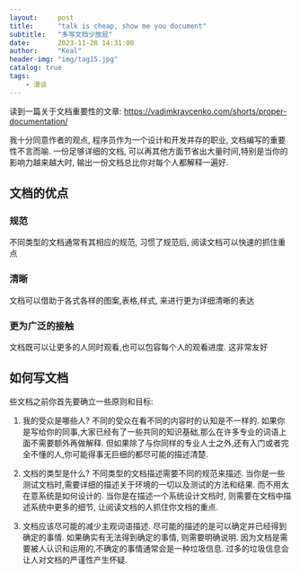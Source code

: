 ```yaml
---
layout:     post
title:      "talk is cheap, show me you document"
subtitle:   "多写文档少放屁"
date:       2023-11-28 14:31:00
author:     "Keal"
header-img: "img/tag15.jpg"
catalog: true
tags:
    - 漫谈
---
```


读到一篇关于文档重要性的文章: https://vadimkravcenko.com/shorts/proper-documentation/

我十分同意作者的观点, 程序员作为一个设计和开发并存的职业, 文档编写的重要性不言而喻. 一份足够详细的文档, 可以再其他方面节省出大量时间,特别是当你的影响力越来越大时, 输出一份文档总比你对每个人都解释一遍好.

## 文档的优点

### 规范

不同类型的文档通常有其相应的规范, 习惯了规范后, 阅读文档可以快速的抓住重点

### 清晰

文档可以借助于各式各样的图案,表格,样式, 来进行更为详细清晰的表达

### 更为广泛的接触

文档既可以让更多的人同时观看,也可以包容每个人的观看进度. 这非常友好

## 如何写文档

些文档之前你首先要确立一些原则和目标:

1. 我的受众是哪些人? 不同的受众在看不同的内容时的认知是不一样的. 如果你是写给你的同事,大家已经有了一些共同的知识基础,那么在许多专业的词语上面不需要额外再做解释. 但如果除了与你同样的专业人士之外,还有入门或者完全不懂的人,你可能得事无巨细的都尽可能的描述清楚.

2. 文档的类型是什么? 不同类型的文档描述需要不同的规范来描述. 当你是一些测试文档时,需要详细的描述关于环境的一切以及测试的方法和结果. 而不用太在意系统是如何设计的. 当你是在描述一个系统设计文档时, 则需要在文档中描述系统中更多的细节, 让阅读文档的人抓住你文档的重点.

3. 文档应该尽可能的减少主观词语描述. 尽可能的描述的是可以确定并已经得到确定的事情. 如果确实有无法得到确定的事情, 则需要明确说明. 因为文档是需要被人认识和运用的,不确定的事情通常会是一种垃圾信息. 过多的垃圾信息会让人对文档的严谨性产生怀疑.

   